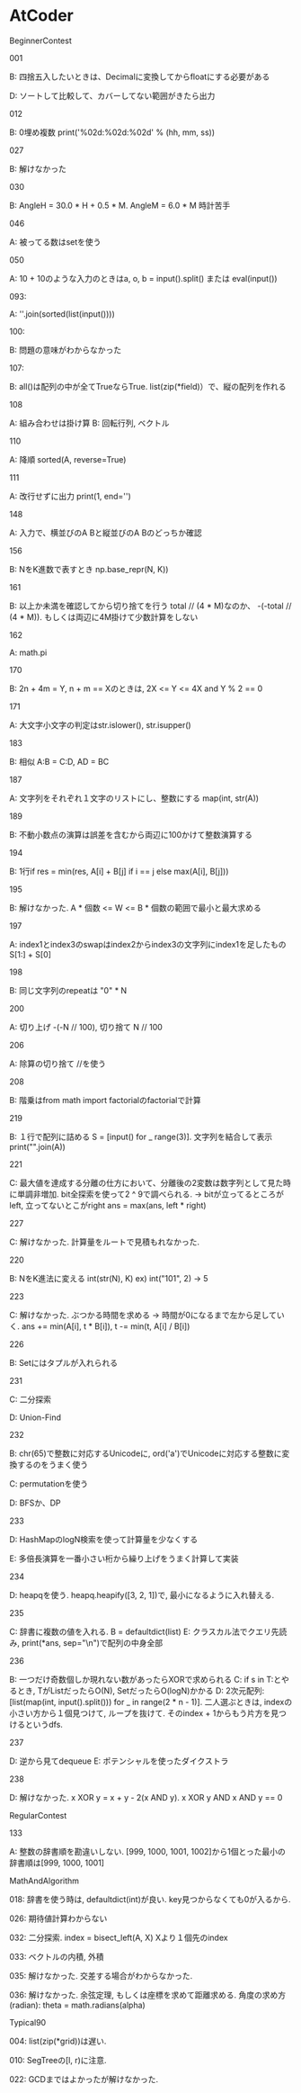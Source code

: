 # AtCoder

BeginnerContest

001

B: 四捨五入したいときは、Decimalに変換してからfloatにする必要がある

D: ソートして比較して、カバーしてない範囲がきたら出力

012

B: 0埋め複数 print('%02d:%02d:%02d' % (hh, mm, ss))

027

B: 解けなかった

030

B: AngleH = 30.0 * H + 0.5 * M. AngleM = 6.0 * M 時計苦手

046

A: 被ってる数はsetを使う

050

A: 10 + 10のような入力のときはa, o, b = input().split() または eval(input())

093:

A: ''.join(sorted(list(input())))

100:

B: 問題の意味がわからなかった

107:

B: all()は配列の中が全てTrueならTrue. list(zip(*field)）で、縦の配列を作れる

108

A: 組み合わせは掛け算
B: 回転行列, ベクトル

110

A: 降順 sorted(A, reverse=True)

111

A: 改行せずに出力 print(1, end='')

148

A: 入力で、横並びのA Bと縦並びのA Bのどっちか確認

156

B: NをK進数で表すとき np.base_repr(N, K))

161

B: 以上か未満を確認してから切り捨てを行う total // (4 * M)なのか、 -(-total // (4 * M)). もしくは両辺に4M掛けて少数計算をしない

162

A: math.pi

170

B: 2n + 4m = Y, n + m == Xのときは, 2X <= Y <= 4X and Y % 2 == 0

171

A: 大文字小文字の判定はstr.islower(), str.isupper()

183

B: 相似 A:B = C:D, AD = BC

187

A: 文字列をそれぞれ１文字のリストにし、整数にする map(int, str(A))

189

B: 不動小数点の演算は誤差を含むから両辺に100かけて整数演算する

194

B: 1行if res = min(res, A[i] + B[j] if i == j else max(A[i], B[j]))

195

B: 解けなかった. A * 個数 <= W <= B * 個数の範囲で最小と最大求める

197

A: index1とindex3のswapはindex2からindex3の文字列にindex1を足したもの S[1:] + S[0]

198

B: 同じ文字列のrepeatは "0" * N

200

A: 切り上げ -(-N // 100), 切り捨て N // 100

206

A: 除算の切り捨て //を使う

208

B: 階乗はfrom math import factorialのfactorialで計算

219

B: １行で配列に詰める S = [input() for _ range(3)]. 文字列を結合して表示 print("".join(A))

221

C: 最大値を達成する分離の仕方において、分離後の2変数は数字列として見た時に単調非増加. bit全探索を使って2 ^ 9で調べられる. -> bitが立ってるところがleft, 立ってないとこがright ans = max(ans, left * right)

227

C: 解けなかった. 計算量をルートで見積もれなかった.

220

B: NをK進法に変える int(str(N), K) ex) int("101", 2) -> 5

223

C: 解けなかった. ぶつかる時間を求める -> 時間が0になるまで左から足していく. ans += min(A[i], t * B[i]), t -= min(t, A[i] / B[i]) 

226

B: Setにはタプルが入れられる

231

C: 二分探索

D: Union-Find

232

B: chr(65)で整数に対応するUnicodeに, ord('a')でUnicodeに対応する整数に変換するのをうまく使う

C: permutationを使う

D: BFSか、DP

233

D: HashMapのlogN検索を使って計算量を少なくする

E: 多倍長演算を一番小さい桁から繰り上げをうまく計算して実装

234

D: heapqを使う. heapq.heapify([3, 2, 1])で, 最小になるように入れ替える.

235

C: 辞書に複数の値を入れる. B = defaultdict(list)
E: クラスカル法でクエリ先読み, print(*ans, sep="\n")で配列の中身全部

236

B: 一つだけ奇数個しか現れない数があったらXORで求められる
C: if s in T:とやるとき, TがListだったらO(N), SetだったらO(logN)かかる
D: 2次元配列: [list(map(int, input().split())) for _ in range(2 * n - 1)]. 二人選ぶときは, indexの小さい方から１個見つけて, ループを抜けて. そのindex + 1からもう片方を見つけるというdfs.

237

D: 逆から見てdequeue
E: ポテンシャルを使ったダイクストラ

238

D: 解けなかった. x XOR y = x + y - 2(x AND y). x XOR y AND x AND y == 0

RegularContest

133

A: 整数の辞書順を勘違いしない. [999, 1000, 1001, 1002]から1個とった最小の辞書順は[999, 1000, 1001]

MathAndAlgorithm

018: 辞書を使う時は, defaultdict(int)が良い. key見つからなくても0が入るから.

026: 期待値計算わからない

032: 二分探索. index = bisect_left(A, X) Xより１個先のindex

033: ベクトルの内積, 外積

035: 解けなかった. 交差する場合がわからなかった.

036: 解けなかった. 余弦定理, もしくは座標を求めて距離求める. 角度の求め方(radian): theta = math.radians(alpha)

Typical90

004: list(zip(*grid))は遅い.

010: SegTreeの[l, r)に注意.

022: GCDまではよかったが解けなかった.